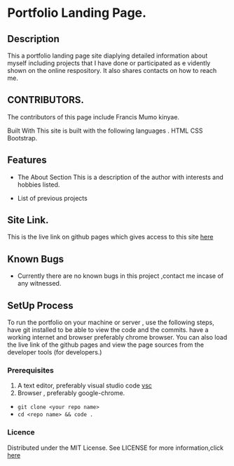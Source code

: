 # Portfolio Landing Page.

## Description

This a portfolio landing page site diaplying detailed information about myself including projects that I have done or participated as e
vidently shown on the online respository. It also shares contacts on how to reach me.

## CONTRIBUTORS. 
The contributors of this page include Francis Mumo kinyae.

Built With This site is built with the following languages . HTML CSS Bootstrap.

## Features 
* The About Section
 This is a description of the author with interests and hobbies listed.


- List of previous projects

## Site Link.

This is the live link on github pages which gives access to this site  [here](https://fkinyae.github.io/portfolio/)

## Known Bugs
- Currently there are no known bugs in this project ,contact me incase of any witnessed.

## SetUp Process 
To run the portfolio on your machine or server , use the following steps,
 have git installed to be able to view the code and the commits.
 have a working internet and browser preferably chrome browser.
 You can also load the live link of the github pages and view the page sources from the developer tools (for developers.)

### Prerequisites
1. A text editor, preferably visual studio code [vsc](https://code.visualstudio.com/)
2. Browser , preferably google-chrome.

- `git clone <your repo name>`
- `cd <repo name> && code .`

### Licence
Distributed under the MIT License. See LICENSE for more information,click 
[here](https://github.com/fkinyae/portfolio/blob/master/LICENSE)

